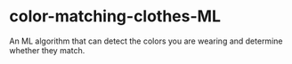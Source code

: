 # color-matching-clothes-ML
An ML algorithm that can detect the colors you are wearing and determine whether they match.
